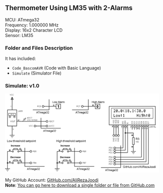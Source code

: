 ## Thermometer Using LM35 with 2-Alarms
  
MCU:        ATmega32  
Frequency:  1.000000 MHz  
Display:    16x2 Character LCD  
Sensor:     LM35     

### Folder and Files Description
It has included:
- `Code_BascomAVR` (Code with Basic Language)
- `Simulate` (Simulator File)

### Simulate: v1.0
![](Simulate/v1.0.png)

My GitHub Account: [GitHub.com/AliRezaJoodi](https://github.com/AliRezaJoodi)  
**Note**: [You can go here to download a single folder or file from GitHub.com](https://minhaskamal.github.io/DownGit/#/home)
